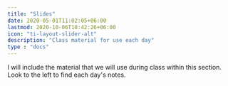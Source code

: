 ```yaml
---
title: "Slides"
date: 2020-05-01T11:02:05+06:00
lastmod: 2020-10-06T10:42:26+06:00
icon: "ti-layout-slider-alt"
description: "Class material for use each day"
type : "docs"
---
```


I will include the material that we will use during class within this section.  Look to the left to find each day's notes.